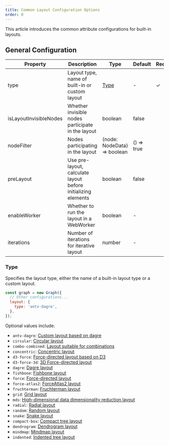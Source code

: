```yaml
---
title: Common Layout Configuration Options
order: 0
---
```


This article introduces the common attribute configurations for built-in layouts.

## General Configuration

| Property               | Description                                                   | Type                        | Default    | Required |
| ---------------------- | ------------------------------------------------------------- | --------------------------- | ---------- | -------- |
| type                   | Layout type, name of built-in or custom layout                | [Type](#Type)               | -          | ✓        |
| isLayoutInvisibleNodes | Whether invisible nodes participate in the layout             | boolean                     | false      |          |
| nodeFilter             | Nodes participating in the layout                             | (node: NodeData) => boolean | () => true |          |
| preLayout              | Use pre-layout, calculate layout before initializing elements | boolean                     | false      |          |
| enableWorker           | Whether to run the layout in a WebWorker                      | boolean                     | -          |          |
| iterations             | Number of iterations for iterative layout                     | number                      | -          |          |

### Type

Specifies the layout type, either the name of a built-in layout type or a custom layout.

```js {4}
const graph = new Graph({
  // Other configurations...
  layout: {
    type: 'antv-dagre',
  },
});
```

Optional values include:

- `antv-dagre`: [Custom layout based on dagre](/en/manual/layout/build-in/antv-dagre-layout)
- `circular`: [Circular layout](/en/manual/layout/build-in/circular-layout)
- `combo-combined`: [Layout suitable for combinations](/en/manual/layout/build-in/combo-combined-layout)
- `concentric`: [Concentric layout](/en/manual/layout/build-in/concentric-layout)
- `d3-force`: [Force-directed layout based on D3](/en/manual/layout/build-in/d3-force-layout)
- `d3-force-3d`: [3D Force-directed layout](/en/manual/layout/build-in/d3-force3-d-layout)
- `dagre`: [Dagre layout](/en/manual/layout/build-in/dagre-layout)
- `fishbone`: [Fishbone layout](/en/manual/layout/build-in/fishbone)
- `force`: [Force-directed layout](/en/manual/layout/build-in/force-layout)
- `force-atlas2`: [ForceAtlas2 layout](/en/manual/layout/build-in/force-atlas2-layout)
- `fruchterman`: [Fruchterman layout](/en/manual/layout/build-in/fruchterman-layout)
- `grid`: [Grid layout](/en/manual/layout/build-in/grid-layout)
- `mds`: [High-dimensional data dimensionality reduction layout](/en/manual/layout/build-in/mds-layout)
- `radial`: [Radial layout](/en/manual/layout/build-in/radial-layout)
- `random`: [Random layout](/en/manual/layout/build-in/random-layout)
- `snake`: [Snake layout](/en/manual/layout/build-in/snake)
- `compact-box`: [Compact tree layout](/en/manual/layout/build-in/compact-box-layout)
- `dendrogram`: [Dendrogram layout](/en/manual/layout/build-in/dendrogram-layout)
- `mindmap`: [Mindmap layout](/en/manual/layout/build-in/mindmap-layout)
- `indented`: [Indented tree layout](/en/manual/layout/build-in/indented-layout)
